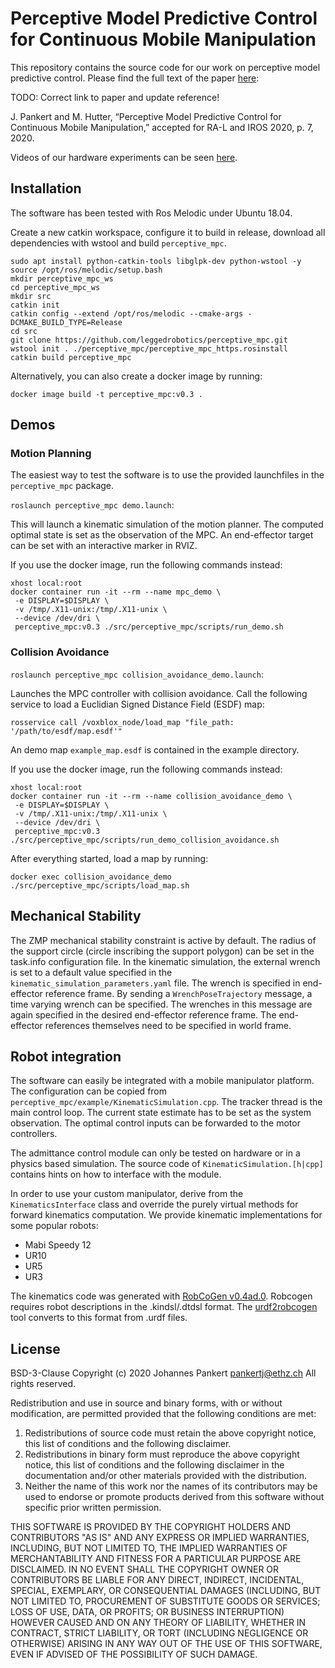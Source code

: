 # Perceptive Model Predictive Control for Continuous Mobile Manipulation

This repository contains the source code for our work on perceptive model predictive control.
Please find the full text of the paper [here](https://youtu.be/cTXytsWyFxE):

TODO: Correct link to paper and update reference!

J. Pankert and M. Hutter, “Perceptive Model Predictive Control for Continuous Mobile Manipulation,” accepted for RA-L and IROS 2020, p. 7, 2020.


Videos of our hardware experiments can be seen [here](https://youtu.be/cTXytsWyFxE).

## Installation

The software has been tested with Ros Melodic under Ubuntu 18.04.

Create a new catkin workspace, configure it to build in release, download all dependencies with wstool and build ``perceptive_mpc``.
```
sudo apt install python-catkin-tools libglpk-dev python-wstool -y
source /opt/ros/melodic/setup.bash
mkdir perceptive_mpc_ws
cd perceptive_mpc_ws
mkdir src
catkin init
catkin config --extend /opt/ros/melodic --cmake-args -DCMAKE_BUILD_TYPE=Release
cd src
git clone https://github.com/leggedrobotics/perceptive_mpc.git
wstool init . ./perceptive_mpc/perceptive_mpc_https.rosinstall
catkin build perceptive_mpc
```

Alternatively, you can also create a docker image by running:
```
docker image build -t perceptive_mpc:v0.3 .
```

## Demos

### Motion Planning
The easiest way to test the software is to use the provided launchfiles in the ```perceptive_mpc``` package.


```roslaunch perceptive_mpc demo.launch```:

This will launch a kinematic simulation of the motion planner. The computed optimal state is set as the observation of the MPC. An end-effector target can be set with an interactive marker in RVIZ.

If you use the docker image, run the following commands instead:
```
xhost local:root
docker container run -it --rm --name mpc_demo \
 -e DISPLAY=$DISPLAY \
 -v /tmp/.X11-unix:/tmp/.X11-unix \
 --device /dev/dri \
 perceptive_mpc:v0.3 ./src/perceptive_mpc/scripts/run_demo.sh
```

### Collision Avoidance

```roslaunch perceptive_mpc collision_avoidance_demo.launch```:

Launches the MPC controller with collision avoidance. Call the following service to load a Euclidian Signed Distance Field (ESDF) map:

```rosservice call /voxblox_node/load_map "file_path: '/path/to/esdf/map.esdf'"```

An demo map ```example_map.esdf``` is contained in the example directory.

If you use the docker image, run the following commands instead:
```
xhost local:root
docker container run -it --rm --name collision_avoidance_demo \
 -e DISPLAY=$DISPLAY \
 -v /tmp/.X11-unix:/tmp/.X11-unix \
 --device /dev/dri \
 perceptive_mpc:v0.3 ./src/perceptive_mpc/scripts/run_demo_collision_avoidance.sh
```
After everything started, load a map by running:
```
docker exec collision_avoidance_demo ./src/perceptive_mpc/scripts/load_map.sh
```
## Mechanical Stability
The ZMP mechanical stability constraint is active by default.
The radius of the support circle (circle inscribing the support polygon) can be set in the task.info configuration file.
In the kinematic simulation, the external wrench is set to a default value specified in the `kinematic_simulation_parameters.yaml` file. The wrench is specified in end-effector reference frame.
By sending a `WrenchPoseTrajectory` message, a time varying wrench can be specified. The wrenches in this message are again specified in the desired end-effector reference frame. The end-effector references themselves need to be specified in world frame.
## Robot integration
The software can easily be integrated with a mobile manipulator platform. The configuration can be copied from ```perceptive_mpc/example/KinematicSimulation.cpp```. The tracker thread is the main control loop. The current state estimate has to be set as the system observation. The optimal control inputs can be forwarded to the motor controllers.

The admittance control module can only be tested on hardware or in a physics based simulation. The source code of ```KinematicSimulation.[h|cpp]``` contains hints on how to interface with the module.

In order to use your custom manipulator, derive from the ```KinematicsInterface``` class and override the purely virtual methods for forward kinematics computation. We provide kinematic implementations for some popular robots:
* Mabi Speedy 12
* UR10
* UR5
* UR3

The kinematics code was generated with [RobCoGen v0.4ad.0](https://robcogenteam.bitbucket.io/index.html).
Robcogen requires robot descriptions in the .kindsl/.dtdsl format. The [urdf2robcogen](https://github.com/leggedrobotics/urdf2robcogen/tree/v1.0) tool converts to this format from .urdf files.

## License
BSD-3-Clause
Copyright (c) 2020 Johannes Pankert <pankertj@ethz.ch>
All rights reserved.

Redistribution and use in source and binary forms, with or without
modification, are permitted provided that the following conditions are met:

1. Redistributions of source code must retain the above copyright notice,
   this list of conditions and the following disclaimer.
2. Redistributions in binary form must reproduce the above copyright
   notice, this list of conditions and the following disclaimer in the
   documentation and/or other materials provided with the distribution.
3. Neither the name of this work nor the names of its
   contributors may be used to endorse or promote products derived from
   this software without specific prior written permission.

THIS SOFTWARE IS PROVIDED BY THE COPYRIGHT HOLDERS AND CONTRIBUTORS "AS IS"
AND ANY EXPRESS OR IMPLIED WARRANTIES, INCLUDING, BUT NOT LIMITED TO, THE
IMPLIED WARRANTIES OF MERCHANTABILITY AND FITNESS FOR A PARTICULAR PURPOSE
ARE DISCLAIMED. IN NO EVENT SHALL THE COPYRIGHT OWNER OR CONTRIBUTORS BE
LIABLE FOR ANY DIRECT, INDIRECT, INCIDENTAL, SPECIAL, EXEMPLARY, OR
CONSEQUENTIAL DAMAGES (INCLUDING, BUT NOT LIMITED TO, PROCUREMENT OF
SUBSTITUTE GOODS OR SERVICES; LOSS OF USE, DATA, OR PROFITS; OR BUSINESS
INTERRUPTION) HOWEVER CAUSED AND ON ANY THEORY OF LIABILITY, WHETHER IN
CONTRACT, STRICT LIABILITY, OR TORT (INCLUDING NEGLIGENCE OR OTHERWISE)
ARISING IN ANY WAY OUT OF THE USE OF THIS SOFTWARE, EVEN IF ADVISED OF THE
POSSIBILITY OF SUCH DAMAGE.
